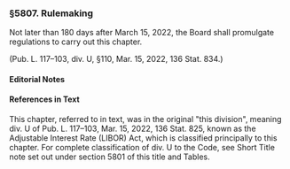 ### §5807. Rulemaking ###

Not later than 180 days after March 15, 2022, the Board shall promulgate regulations to carry out this chapter.

(Pub. L. 117–103, div. U, §110, Mar. 15, 2022, 136 Stat. 834.)

#### **Editorial Notes** ####

#### References in Text ####

This chapter, referred to in text, was in the original "this division", meaning div. U of Pub. L. 117–103, Mar. 15, 2022, 136 Stat. 825, known as the Adjustable Interest Rate (LIBOR) Act, which is classified principally to this chapter. For complete classification of div. U to the Code, see Short Title note set out under section 5801 of this title and Tables.